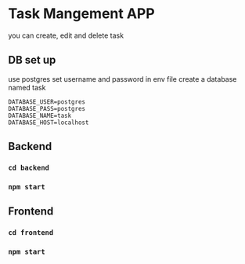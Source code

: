 # Task Mangement APP

you can create, edit and delete task

## DB set up

use postgres
set username and password in env file
create a database named task
```
DATABASE_USER=postgres
DATABASE_PASS=postgres
DATABASE_NAME=task
DATABASE_HOST=localhost
```

## Backend

### `cd backend`

### `npm start`


## Frontend

### `cd frontend`

### `npm start`
